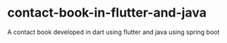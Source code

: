 # contact-book-in-flutter-and-java
A contact book developed in dart using flutter and java using spring boot 
